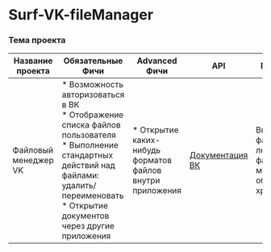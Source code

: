 # Surf-VK-fileManager
### Тема проекта

|Название проекта|Обязательные Фичи|Advanced Фичи|API|Примеры||Сложность|
|---|---|---|---|---|---|---|
|Файловый менеджер VK|* Возможность авторизоваться в ВК <br>*  Отображение списка файлов пользователя <br>* Выполнение стандартных действий над файлами: удалить/переименовать <br>* Открытие документов через другие приложения <br> | * Открытие каких-нибудь форматов файлов внутри приложения <br> |[Документация ВК](https://vk.com/dev/docs)| Вкладка с файлами любого файлового менеджера/облачного хранилища|UI:<br>Logic:<br>Backend:|🌶️🌶️ 🌶️🌶️ 🌶️🌶️🌶️|
